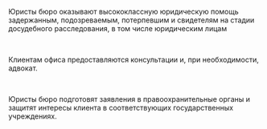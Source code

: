 Юристы бюро оказывают высококлассную юридическую помощь задержанным, подозреваемым, потерпевшим и свидетелям на стадии досудебного расследования, в том числе юридическим лицам

<br/>

Клиентам офиса предоставляются консультации и, при необходимости, адвокат.

<br/>

Юристы бюро подготовят заявления в правоохранительные органы и защитят интересы клиента в соответствующих государственных учреждениях.

